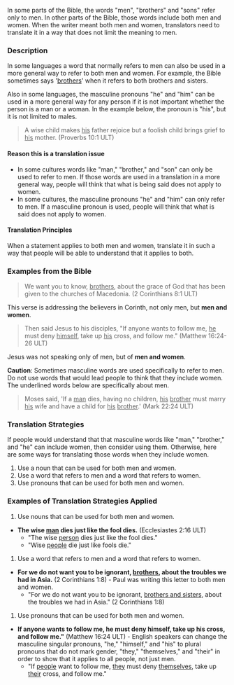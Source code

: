 
In some parts of the Bible, the words "men", "brothers" and "sons" refer only to men. In other parts of the Bible, those words include both men and women. When the writer meant both men and women, translators need to translate it in a way that does not limit the meaning to men.

### Description

In some languages a word that normally refers to men can also be used in a more general way to refer to both men and women. For example, the Bible sometimes says '<u>brothers</u>' when it refers to both brothers and sisters.

Also in some languages, the masculine pronouns "he" and "him" can be used in a more general way for any person if it is not important whether the person is a man or a woman. In the example below, the pronoun is "his", but it is not limited to males.
>A wise child makes <u>his</u> father rejoice
>but a foolish child brings grief to <u>his</u> mother. (Proverbs 10:1 ULT)

#### Reason this is a translation issue

* In some cultures words like "man," "brother," and "son" can only be used to refer to men. If those words are used in a translation in a more general way, people will think that what is being said does not apply to women.
* In some cultures, the masculine pronouns "he" and "him" can only refer to men. If a masculine pronoun is used, people will think that what is said does not apply to women.

#### Translation Principles

When a statement applies to both men and women, translate it in such a way that people will be able to understand that it applies to both.

### Examples from the Bible

> We want you to know, <u>brothers</u>, about the grace of God that has been given to the churches of Macedonia. (2 Corinthians 8:1 ULT)

This verse is addressing the believers in Corinth, not only men, but **men and women**.

> Then said Jesus to his disciples, "If anyone wants to follow me, <u>he</u> must deny <u>himself</u>, take up <u>his</u> cross, and follow me." (Matthew 16:24-26 ULT)

Jesus was not speaking only of men, but of **men and women**.

**Caution**: Sometimes masculine words are used specifically to refer to men. Do not use words that would lead people to think that they include women. The underlined words below are specifically about men.

>Moses said, 'If a <u>man</u> dies, having no children, <u>his</u> <u>brother</u> must marry <u>his</u> wife and have a child for <u>his</u> <u>brother</u>.' (Mark 22:24 ULT)

### Translation Strategies

If people would understand that that masculine words like "man," "brother," and "he" can include women, then consider using them. Otherwise, here are some ways for translating those words when they include women.

1. Use a noun that can be used for both men and women.
1. Use a word that refers to men and a word that refers to women.
1. Use pronouns that can be used for both men and women.

### Examples of Translation Strategies Applied

1. Use nouns that can be used for both men and women.

  * **The wise <u>man</u> dies just like the fool dies.** (Ecclesiastes 2:16 ULT)
      * "The wise <u>person</u> dies just like the fool dies."
      * "Wise <u>people</u> die just like fools die."

1. Use a word that refers to men and a word that refers to women.

  * **For we do not want you to be ignorant, <u>brothers</u>, about the troubles we had in Asia.** (2 Corinthians 1:8) - Paul was writing this letter to both men and women.
      * "For we do not want you to be ignorant, <u>brothers and sisters</u>, about the troubles we had in Asia." (2 Corinthians 1:8)

1. Use pronouns that can be used for both men and women.

  * **If anyone wants to follow me, he must deny himself, take up his cross, and follow me."** (Matthew 16:24 ULT) - English speakers can change the masculine singular pronouns, "he," "himself," and "his" to plural pronouns that do not mark gender, "they," "themselves," and "their" in order to show that it applies to all people, not just men.
      * "If <u>people</u> want to follow me, <u>they</u> must deny <u>themselves</u>, take up <u>their</u> cross, and follow me."

